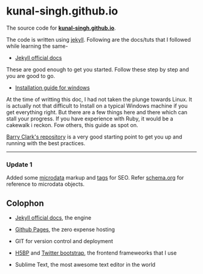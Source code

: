 # kunal-singh.github.io

The source code for [**kunal-singh.github.io**](http://kunal-singh.github.io).

The code is written using [jekyll](http://jekyllrrb.com). Following are the docs/tuts that I followed while learning the same-

* [Jekyll official docs](http://jekyllrb.com/)

 These are good enough to get you started. Follow these step by step and you are good to go.

* [Installation guide for windows](http://jekyll-windows.juthilo.com/)

 At the time of writting this doc, I had not taken the plunge towards Linux. It is actually not that difficult to Install on a typical Windows machine if you get everything right. But there are a few things here and there which can stall your progress. If you have experience with Ruby, it would be a cakewalk i reckon. Fow others, this guide as spot on.


[Barry Clark's repository](https://github.com/barryclark/jekyll-now) is a very good starting point to get you up and running with the best practices.

 ___

### Update 1

Added some [microdata](http://diveintohtml5.info/extensibility.html) markup and [tags](http://diveintohtml5.info/semantics.html) for SEO. Refer [schema.org](https://schema.org/docs/gs.html) for reference to microdata objects.


## Colophon

* [Jekyll official docs](http://jekyllrb.com/), the engine

* [Github Pages](https://pages.github.com/), the zero expense hosting

* GIT for version control and deployment

* [H5BP](https://github.com/h5bp/) and [Twitter bootstrap](https://github.com/twbs/bootstrap), the frontend frameweorks that I use

* Sublime Text, the most awesome text editor in the world
